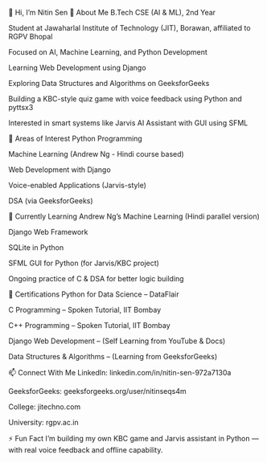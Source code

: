 👋 Hi, I’m Nitin Sen
🚀 About Me
B.Tech CSE (AI & ML), 2nd Year

Student at Jawaharlal Institute of Technology (JIT), Borawan, affiliated to RGPV Bhopal

Focused on AI, Machine Learning, and Python Development

Learning Web Development using Django

Exploring Data Structures and Algorithms on GeeksforGeeks

Building a KBC-style quiz game with voice feedback using Python and pyttsx3

Interested in smart systems like Jarvis AI Assistant with GUI using SFML

👀 Areas of Interest
Python Programming

Machine Learning (Andrew Ng - Hindi course based)

Web Development with Django

Voice-enabled Applications (Jarvis-style)

DSA (via GeeksforGeeks)

🌱 Currently Learning
Andrew Ng’s Machine Learning (Hindi parallel version)

Django Web Framework

SQLite in Python

SFML GUI for Python (for Jarvis/KBC project)

Ongoing practice of C & DSA for better logic building

🏅 Certifications
Python for Data Science – DataFlair

C Programming – Spoken Tutorial, IIT Bombay

C++ Programming – Spoken Tutorial, IIT Bombay

Django Web Development – (Self Learning from YouTube & Docs)

Data Structures & Algorithms – (Learning from GeeksforGeeks)

📫 Connect With Me
LinkedIn: linkedin.com/in/nitin-sen-972a7130a

GeeksforGeeks: geeksforgeeks.org/user/nitinseqs4m

College: jitechno.com

University: rgpv.ac.in

⚡ Fun Fact
I’m building my own KBC game and Jarvis assistant in Python — with real voice feedback and offline capability.
